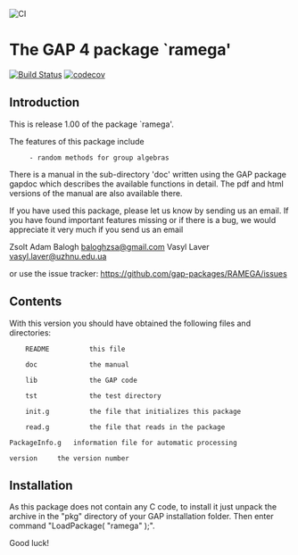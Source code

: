 ![CI](https://github.com/gap-packages/RAMEGA/workflows/CI/badge.svg)

The GAP 4 package `ramega'
==================================

[![Build Status](https://travis-ci.org/gap-packages/RAMEGA.svg?branch=master)](https://travis-ci.org/gap-packages/RAMEGA)
[![codecov](https://codecov.io/gh/gap-packages/RAMEGA/branch/master/graph/badge.svg)](https://codecov.io/gh/gap-packages/RAMEGA)

Introduction
------------

This is release 1.00 of  the package `ramega'.

The features of this package include

         - random methods for group algebras

There is a manual in the sub-directory 'doc' written using the GAP package
gapdoc which describes the available functions in detail. The pdf and html
versions of the manual are also available there.


If you have used this package, please let us know by sending
us an email.  If you  have found important features missing or if there is a
bug, we would appreciate it very much if you send us an email

Zsolt Adam Balogh   <baloghzsa@gmail.com>
Vasyl Laver     <vasyl.laver@uzhnu.edu.ua>

or use the issue tracker: https://github.com/gap-packages/RAMEGA/issues

Contents
--------
With this version you should have obtained the following files and
directories:

        README          this file

        doc             the manual

        lib             the GAP code

        tst             the test directory  

        init.g          the file that initializes this package

        read.g          the file that reads in the package     

	PackageInfo.g	information file for automatic processing

	version		the version number

Installation
------------

As this package does not contain any C code, to install it just unpack the archive in the "pkg" directory of your
GAP installation folder. Then enter command "LoadPackage( "ramega" );".

Good luck!



